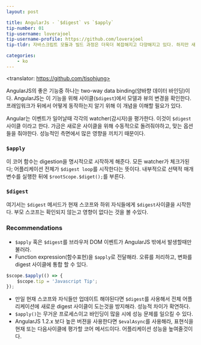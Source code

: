 ```yaml
---
layout: post

title: AngularJs - `$digest` vs `$apply`
tip-number: 01
tip-username: loverajoel 
tip-username-profile: https://github.com/loverajoel
tip-tldr: 자바스크립트 모듈과 빌드 과정은 더욱더 복잡해지고 다양해지고 있다. 하지만 새로운 프레임워크 안에 보일러 템플릿은?

categories:
    - ko
---
```

<translator: https://github.com/tisohjung>

AngularJS의 좋은 기능중 하나는 two-way data binding(양바향 데이터 바인딩)이다. AngularJS는 이 기능을 위해 사이클(`$digest`)에서 모델과 뷰의 변경을 확인한다. 프래임워크가 뒤에서 어떻게 동작하는지 알기 위해 이 개념을 이해할 필요가 있다.

Angular는 이벤트가 일어날때 각각의 watcher(감시자)을 평가한다. 이것이 `$digest`사이클 이라고 한다.
가금은 새로운 사이클을 위해 수동적으로 돌려줘야하고, 맞는 옵션들을 줘야한다. 성능적인 측면에서 많은 영향을 끼치기 때문이다.

### `$apply`
이 코어 함수는 digestion을 명시적으로 시작하게 해준다. 모든 watcher가 체크가된다; 어플리케이션 전체가 `$digest loop`를 시작한다는 뜻이다. 내부적으로 선택적 매개 변수를 실행한 뒤에 `$rootScope.$diget();`를 부른다.

### `$digest`
여기서는 `$digest` 메서드가 현재 스코프와 하위 자식들에게 `$digest`사이클을 시작한다. 부모 스코프는 확인되지 않는고 영향이 없다는 것을 볼 수있다.

### Recommendations
- `$apply` 혹은 `$digest`를 브라우저 DOM 이벤트가 AngularJS 밖에서 발생할때만 불러라.
- Function expression(함수표현)을 `$apply`로 전달해라. 오류를 처리하고, 변화를 digest 사이클에 통합 할 수 있다.

```javascript
$scope.$apply(() => {
	$scope.tip = 'Javascript Tip';
});
```

- 만일 현재 스코프와 자식들만 업데이트 해야된다면 `$digest`를 사용해서 전체 어플리케이션에 새로운 digest 사이클이 도는것을 방지해라. 성능적 차이가 확연하다.
- `$apply()`는 무거운 프로세스이고 바인딩이 많을 시에 성능 문제를 일으킬 수 있다.
- AngularJS 1.2.x 보다 높은 버젼을 사용한다면 `$evalAsync`를 사용해라, 표현식을 현재 또는 다음사이클에 평가할 코어 메서드이다. 어플리케이션 성능을 높여줄것이다.